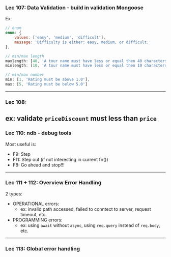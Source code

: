 ### Lec 107: Data Validation - build in validation Mongoose
Ex:
  ```javascript
  // enum
  enum: {
      values: ['easy', 'medium', 'difficult'],
      message: 'Difficulty is either: easy, medium, or difficult.'
  },

  // min/max length
  maxlength: [40, 'A tour name must have less or equal then 40 characters'],
  minlength: [10, 'A tour name must have less or equal then 10 characters'],

  // min/max number
  min: [1, 'Rating must be above 1.0'],
  max: [5, 'Rating must be below 5.0']
  ```
------


### Lec 108: 
ex: validate `priceDiscount` must less than `price`
------

### Lec 110: ndb - debug tools
Most useful is:
- F9: Step
- F11: Step out (if not interesting in current fn())
- F8: Go ahead and stop!!!
------

### Lec 111 + 112: Overview Error Handling
2 types:
- OPERATIONAL errors:
  * ex: invalid path accessed, failed to conntect to server, request timeout, etc.
- PROGRAMMING errors:
  * ex: using `await` without `async`, using `req.query` instead of `req.body`, etc.
------

### Lec 113: Global error handling
